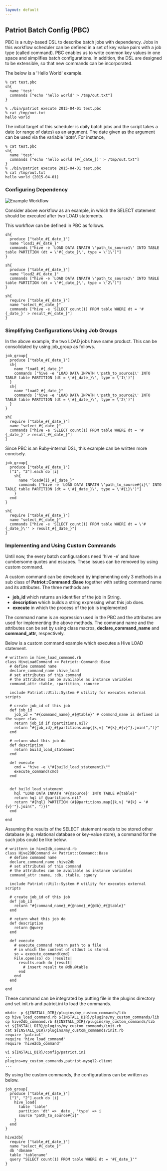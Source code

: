 ```yaml
---
layout: default
---
```


## Patriot Batch Config (PBC)

PBC is a ruby-based DSL to describe batch jobs with dependency.
Jobs in this workflow scheduler can be defined in a set of key value
pairs with a job type (called command).
PBC enables us to write common key values in one space and simplifies
batch configurations.
In addition, the DSL are designed to be extensible, so that new commands can be incorporated.


The below is a 'Hello World' example.

```
% cat test.pbc
sh{
  name 'test'
  commands ["echo 'hello world' > /tmp/out.txt"]
}
```

```
% ./bin/patriot execute 2015-04-01 test.pbc
% cat /tmp/out.txt
hello world
```
The initial target of this scheduler is daily batch jobs and the script takes a date (or range of dates) as an argument.
The date given as the argument can be used via the variable '_date_'.
For instance, 

```
% cat test.pbc
sh{
  name 'test'
  commands ["echo 'hello world (#{_date_})' > /tmp/out.txt"]
}
% ./bin/patriot execute 2015-04-01 test.pbc
% cat /tmp/out.txt
hello world (2015-04-01)
```

### Configuring Dependency

![Example Workflow](images/pbc_example.png)

Consider above workflow as an example, in which the SELECT statement
should be executed after two LOAD statements.

This workflow can be defined in PBC as follows.

```
sh{
  produce ["table_#{_date_}"]
  name "load1_#{_date_}"
  commands ["hive -e 'LOAD DATA INPATH \'path_to_source1\' INTO TABLE table PARTITION (dt = \'#{_date_}\', type = \'1\')"]
}

sh{
  produce ["table_#{_date_}"]
  name "load2_#{_date_}"
  commands ["hive -e 'LOAD DATA INPATH \'path_to_source2\' INTO TABLE table PARTITION (dt = \'#{_date_}\', type = \'2\')"]
}

sh{
  require ["table_#{_date_}"]
  name "select_#{_date_}"
  commands ["hive -e 'SELECT count(1) FROM table WHERE dt = '#{_date_}' > result_#{_date_}"]
}
```

### Simplifying Configurations Using Job Groups

In the above example, the two LOAD jobs have same product.
This can be consolidated by using job_group as follows.

```
job_group{
  produce ["table_#{_date_}"]
  sh{
    name "load1_#{_date_}"
    commands ["hive -e 'LOAD DATA INPATH \'path_to_source1\' INTO TABLE table PARTITION (dt = \'#{_date_}\', type = \'1\')"]
  }
  sh{
    name "load2_#{_date_}"
    commands ["hive -e 'LOAD DATA INPATH \'path_to_source2\' INTO TABLE table PARTITION (dt = \'#{_date_}\', type = \'2\')"]
  }
}

sh{
  require ["table_#{_date_}"]
  name "select_#{_date_}"
  commands ["hive -e 'SELECT count(1) FROM table WHERE dt = '#{_date_}' > result_#{_date_}"]
}
```
Since PBC is an Ruby-internal DSL, this example can be written more concisely.

```
job_group{
  produce ["table_#{_date_}"]
  ["1", "2"].each do |i|
    sh{
      name "load#{i}_#{_date_}"
      commands ["hive -e 'LOAD DATA INPATH \'path_to_source#{i}\' INTO TABLE table PARTITION (dt = \'#{_date_}\', type = \'#{i}\')"]
    }
  end
}

sh{
  require ["table_#{_date_}"]
  name "select_#{_date_}"
  commands ["hive -e 'SELECT count(1) FROM table WHERE dt = \'#{_date_}\'' > result_#{_date_}"]
}
```

### Implementing and Using Custom Commands

Until now, the every batch configurations need 'hive -e' and have
cumbersome quotes and escapes.
These issues can be removed by using custom command.

A custom command can be developed by implementing only 3 methods in a sub class of __Patriot::Command::Base__ together with setting command name and its attributes.
The three methods are

* __job_id__ which returns an identifier of the job in String.
* __description__ which builds a string expressing what this job does.
* __execute__ in which the process of the job is implemented

The command name is an expression used in the PBC and the attributes are used for implementing the above methods. The command name and the attributes can be set by using class macros, __declare\_command\_name__ and __command_attr__, respectively.

Below is a custom command example which executes a Hive LOAD statement.

```
# writtern in hive_load_command.rb
class HiveLoadCommand << Patriot::Command::Base
  # define command name
  declare_command_name :hive_load
  # set attributes of this command
  # the attributes can be available as instance variables
  command_attr :table, :partition, :source

  include Patriot::Util::System # utility for executes external scripts

  # create job_id of this job
  def job_id
    job_id = "#{command_name}_#{@table}" # commond_name is defined in the super clas
    return job_id if @partitions.nil?
    return "#{job_id}_#{partitions.map{|k,v| "#{k}_#{v}"}.join(",")}"
  end

  # return what this job do
  def description
    return build_load_statement
  end

  def execute
    cmd = "hive -e \"#{build_load_statement}\""
    execute_command(cmd)
  end


  def build_load_statement
    hql "LOAD DATA INPATH '#{@source}' INTO TABLE #{table}"
    return hql if @partitions.nil?
    return "#{hql} PARTITION (#{@partitions.map{|k,v| "#{k} = '#{v}'"}.join(", ")})"
  end

end
```

Assuming the results of the SELECT statement needs to be stored other database (e.g. relational database or key-value store), a command for the such jobs could be like below.

```
# writtern in hive2db_command.rb
class Hive2DBCommand << Patriot::Command::Base
  # define command name
  declare_command_name :hive2db
  # set attributes of this command
  # the attributes can be available as instance variables
  command_attr :name, :db, :table, :query

  include Patriot::Util::System # utility for executes external scripts

  # create job_id of this job
  def job_id
    return "#{command_name}_#{@name}_#{@db}_#{@table}"
  end

  # return what this job do
  def description
    return @query
  end

  def execute
    # execute_command return path to a file
    # in which the content of stdout is stored.
    so = execute_command(cmd)
    File.open(so) do |results|
      results.each do |result|
        # insert result to @db.@table
      end
    end
  end

end
```

These command can be integrated by putting file in the plugins directory and set init.rb and patriot.ini to load the commands.

```
mkdir -p ${INSTALL_DIR}/plugins/my_custom_commands/lib
cp hive_load_command.rb ${INSTALL_DIR}/plugins/my_custom_commands/lib
cp hive2db_command.rb ${INSTALL_DIR}/plugins/my_custom_commands/lib
vi ${INSTALL_DIR}/plugins/my_custom_commands/init.rb
cat ${INSTALL_DIR}/plugins/my_custom_commands/init.rb
require 'patriot'
require 'hive_load_command'
require 'hive2db_command'

vi ${INSTALL_DIR}/config/patriot.ini
...
plugins=my_custom_commands,patriot-mysql2-client
...

```

By using the custom commands, the configurations can be written as below.

```
job_group{
  produce ["table_#{_date_}"]
  ["1", "2"].each do |i|
    hive_load{
      table 'table'
      partition 'dt' => _date_, 'type' => i
      source "path_to_source#{i}"
    }
  end
}

hive2db{
  require ["table_#{_date_}"]
  name "select_#{_date_}"
  db 'dbname'
  table 'tablename'
  query "SELECT count(1) FROM table WHERE dt = '#{_date_}'"
}
```




